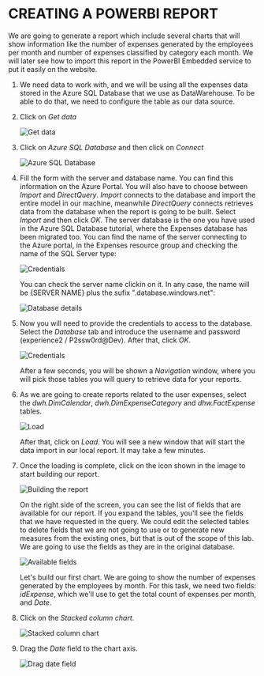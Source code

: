 <page title="Creating a PowerBI report"/>

CREATING A POWERBI REPORT
====

We are going to generate a report which include several charts that will show information like the number of expenses generated by the employees per month and number of expenses classified by category each month. We will later see how to import this report in the PowerBI Embedded service to put it easily on the website.

1. We need data to work with, and we will be using all the expenses data stored in the Azure SQL Database that we use as DataWarehouse. To be able to do that, we need to configure the table as our data source.

2. Click on *Get data*

    ![Get data](img/2.png)

3. Click on *Azure SQL Database* and then click on *Connect*

    ![Azure SQL Database](img/3.png)

4. Fill the form with the server and database name. You can find this information on the Azure Portal. You will also have to choose between *Import* and *DirectQuery*. *Import* connects to the database and import the entire model in our machine, meanwhile *DirectQuery* connects retrieves data from the database when the report is going to be built. Select *Import* and then click *OK*. The server database is the one you have used in the Azure SQL Database tutorial, where the Expenses database has been migrated too. You can find the name of the server connecting to the Azure portal, in the Expenses resource group and checking the name of the SQL Server type:

    ![Credentials](img/3.1.png)

    You can check the server name clickin on it. In any case, the name will be {SERVER NAME} plus the sufix ".database.windows.net":

    ![Database details](img/4.png)

5. Now you will need to provide the credentials to access to the database. Select the *Database* tab and introduce the username and password (experience2 / P2ssw0rd@Dev). After that, click *OK*. 

    ![Credentials](img/5.png)

    After a few seconds, you will be shown a *Navigation* window, where you will pick those tables you will query to retrieve data for your reports.

6. As we are going to create reports related to the user expenses, select the *dwh.DimCalendar*, *dwh.DimExpenseCategory* and *dhw.FactExpense* tables.

    ![Load](img/6.png)

    After that, click on *Load*. You will see a new window that will start the data import in our local report. It may take a few minutes.

7. Once the loading is complete, click on the icon shown in the image to start building our report.

    ![Building the report](img/8.png)

    On the right side of the screen, you can see the list of fields that are available for our report. If you expand the tables, you'll see the fields that we have requested in the query. We could edit the selected tables to delete fields that we are not going to use or to generate new measures from the existing ones, but that is out of the scope of this lab. We are going to use the fields as they are in the original database.

    ![Available fields](img/9.png)

    Let's build our first chart. We are going to show the number of expenses generated by the employees by month. For this task, we need two fields: *idExpense*, which we'll use to get the total count of expenses per month, and *Date*.

8. Click on the *Stacked column chart*.

    ![Stacked column chart](img/10.png)

9. Drag the *Date* field to the chart axis.

    ![Drag date field](img/11.png)